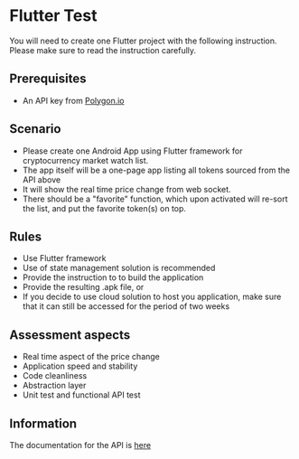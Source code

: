 # Flutter Test
You will need to create one Flutter project with the following instruction. Please make sure to read the instruction carefully.

## Prerequisites
- An API key from [Polygon.io](https://polygon.io)

## Scenario
- Please create one Android App using Flutter framework for cryptocurrency market watch list.
- The app itself will be a one-page app listing all tokens sourced from the API above
- It will show the real time price change from web socket.
- There should be a "favorite" function, which upon activated will re-sort the list, and put the favorite token(s) on top.

## Rules
- Use Flutter framework
- Use of state management solution is recommended
- Provide the instruction to to build the application
- Provide the resulting .apk file, or
- If you decide to use cloud solution to host you application, make sure that it can still be accessed for the period of two weeks

## Assessment aspects
- Real time aspect of the price change
- Application speed and stability
- Code cleanliness
- Abstraction layer
- Unit test and functional API test

## Information
The documentation for the API is [here](https://polygon.io/docs/crypto/getting-started)
